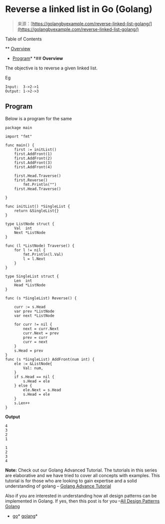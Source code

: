 <!--yml
category: 未分类
date: 2024-10-13 06:42:59
-->

# Reverse a linked list in Go (Golang)

> 来源：[https://golangbyexample.com/reverse-linked-list-golang/](https://golangbyexample.com/reverse-linked-list-golang/)

Table of Contents

 **   [Overview](#Overview "Overview")
*   [Program](#Program "Program")*  *## **Overview**

The objective is to reverse a given linked list.

Eg

```
Input:  3->2->1
Output: 1->2->3
```

## **Program**

Below is a program for the same

```
package main

import "fmt"

func main() {
	first := initList()
	first.AddFront(1)
	first.AddFront(2)
	first.AddFront(3)
	first.AddFront(4)

	first.Head.Traverse()
	first.Reverse()
        fmt.Println("")
	first.Head.Traverse()

}

func initList() *SingleList {
	return &SingleList{}
}

type ListNode struct {
	Val  int
	Next *ListNode
}

func (l *ListNode) Traverse() {
	for l != nil {
		fmt.Println(l.Val)
		l = l.Next
	}
}

type SingleList struct {
	Len  int
	Head *ListNode
}

func (s *SingleList) Reverse() {

	curr := s.Head
	var prev *ListNode
	var next *ListNode

	for curr != nil {
		next = curr.Next
		curr.Next = prev
		prev = curr
		curr = next
	}
	s.Head = prev
}
func (s *SingleList) AddFront(num int) {
	ele := &ListNode{
		Val: num,
	}
	if s.Head == nil {
		s.Head = ele
	} else {
		ele.Next = s.Head
		s.Head = ele
	}
	s.Len++
}
```

**Output**

```
4
3
2
1

1
2
3
4
```

**Note:** Check out our Golang Advanced Tutorial. The tutorials in this series are elaborative and we have tried to cover all concepts with examples. This tutorial is for those who are looking to gain expertise and a solid understanding of golang – [Golang Advance Tutorial](https://golangbyexample.com/golang-comprehensive-tutorial/)

Also if you are interested in understanding how all design patterns can be implemented in Golang. If yes, then this post is for you –[All Design Patterns Golang](https://golangbyexample.com/all-design-patterns-golang/)

*   [go](https://golangbyexample.com/tag/go/)*   [golang](https://golangbyexample.com/tag/golang/)*